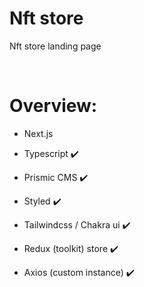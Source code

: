 # Nft store

Nft store landing page

<br>

# Overview:

-   Next.js

-   Typescript ✔️

-   Prismic CMS ✔️

-   Styled ✔️

-   Tailwindcss / Chakra ui ✔️

-   Redux (toolkit) store ✔️

-   Axios (custom instance) ✔️
